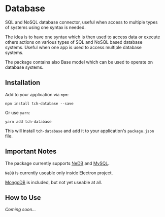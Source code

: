 # Database

SQL and NoSQL database connector, useful when access to multiple types of systems using one syntax is needed.

The idea is to have one syntax which is then used to access data or execute others actions on various types of SQL and NoSQL based database systems. Useful when one app is used to access multiple database systems.

The package contains also Base model which can be used to operate on database systems.

## Installation

Add to your application via `npm`:
```
npm install tch-database --save
```
Or use `yarn`:
```
yarn add tch-database
```
This will install `tch-database` and add it to your application's `package.json` file.

## Important Notes

The package currently supports [NeDB](https://www.npmjs.com/package/nedb) and [MySQL](https://www.mysql.com/).

`NeDB` is currently useable only inside Electron project.

[MongoDB](https://www.npmjs.com/package/mongodb) is included, but not yet useable at all.

## How to Use

*Coming soon...*
